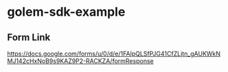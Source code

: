 # golem-sdk-example

## Form Link
https://docs.google.com/forms/u/0/d/e/1FAIpQLSfPJG41CfZLjtn_gAUKWkNMJ142cHxNoB9s9KAZ9P2-RACKZA/formResponse
